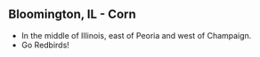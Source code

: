 ## Bloomington, IL - Corn

- In the middle of Illinois, east of Peoria and west of Champaign.
- Go Redbirds!
